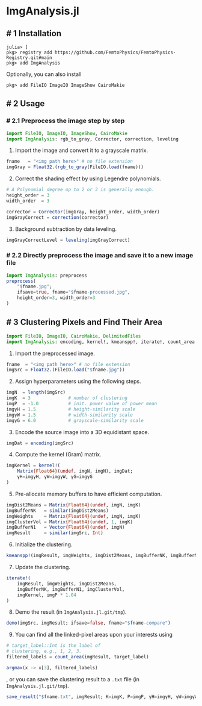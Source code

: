 # ImgAnalysis.jl

## # 1 Installation

```
julia> ]
pkg> registry add https://github.com/FemtoPhysics/FemtoPhysics-Registry.git#main
pkg> add ImgAnalysis
```

Optionally, you can also install

```
pkg> add FileIO ImageIO ImageShow CairoMakie
```

## # 2 Usage

### # 2.1 Preprocess the image step by step

```julia
import FileIO, ImageIO, ImageShow, CairoMakie
import ImgAnalysis: rgb_to_gray, Corrector, correction, leveling
```

1. Import the image and convert it to a grayscale matrix.
```julia
fname   = "<img path here>" # no file extension
imgGray = Float32.(rgb_to_gray(FileIO.load(fname)))
```

2. Correct the shading effect by using Legendre polynomials.
```julia
# A Polynomial degree up to 2 or 3 is generally enough.
height_order = 3
width_order  = 3

corrector = Corrector(imgGray, height_order, width_order)
imgGrayCorrect = correction(corrector)
```

3. Background subtraction by data leveling.
```julia
imgGrayCorrectLevel = leveling(imgGrayCorrect)
```

### # 2.2 Directly preprocess the image and save it to a new image file

```julia
import ImgAnalysis: preprocess
preprocess(
    "$fname.jpg";
    ifsave=true, fname="$fname-processed.jpg",
    height_order=3, width_order=3
)
```

## # 3 Clustering Pixels and Find Their Area

```julia
import FileIO, ImageIO, CairoMakie, DelimitedFiles
import ImgAnalysis: encoding, kernel!, kmeanspp!, iterate!, count_area
```

1. Import the preprocessed image.
```julia
fname  = "<img path here>" # no file extension
imgSrc = Float32.(FileIO.load("$fname.jpg"))
```

2. Assign hyperparameters using the following steps.
```julia
imgN  = length(imgSrc)
imgK  = 3              # number of clustering
imgP  = -1.0           # init. power value of power mean
imgγH = 1.5            # height-similarity scale
imgγW = 1.5            # width-similarity scale
imgγG = 6.0            # grayscale-similarity scale
```

3. Encode the source image into a 3D equidistant space.
```julia
imgDat = encoding(imgSrc)
```

4. Compute the kernel (Gram) matrix.
```julia
imgKernel = kernel!(
    Matrix{Float64}(undef, imgN, imgN), imgDat;
    γH=imgγH, γW=imgγW, γG=imgγG
)
```

5. Pre-allocate memory buffers to have efficient computation.
```julia
imgDist2Means = Matrix{Float64}(undef, imgN, imgK)
imgBufferNK   = similar(imgDist2Means)
imgWeights    = Matrix{Float64}(undef, imgN, imgK)
imgClusterVol = Matrix{Float64}(undef, 1, imgK)
imgBufferN1   = Vector{Float64}(undef, imgN)
imgResult     = similar(imgSrc, Int)
```

6. Initialize the clustering.
```julia
kmeanspp!(imgResult, imgWeights, imgDist2Means, imgBufferNK, imgBufferN1, imgKernel, imgP)
```

7. Update the clustering.
```julia
iterate!(
    imgResult, imgWeights, imgDist2Means,
    imgBufferNK, imgBufferN1, imgClusterVol,
    imgKernel, imgP * 1.04
)
```

8. Demo the result (in `ImgAnalysis.jl.git/tmp`).
```julia
demo(imgSrc, imgResult; ifsave=false, fname="$fname-compare")
```

9. You can find all the linked-pixel areas upon your interests using
```julia
# target_label::Int is the label of
# clustering, e.g., 1, 2, 3.
filtered_labels = count_area(imgResult, target_label)

argmax(x -> x[3], filtered_labels)
```

, or you can save the clustering result to a `.txt` file  (in `ImgAnalysis.jl.git/tmp`).
```julia
save_result("$fname.txt", imgResult; K=imgK, P=imgP, γH=imgγH, γW=imgγW, γG=imgγG)
```
